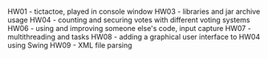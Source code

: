 HW01 - tictactoe, played in console window
HW03 - libraries and jar archive usage
HW04 - counting and securing votes with different voting systems
HW06 - using and improving someone else's code, input capture
HW07 - multithreading and tasks
HW08 - adding a graphical user interface to HW04 using Swing
HW09 - XML file parsing
